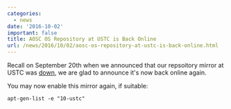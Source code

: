 ```yaml
---
categories:
  - news
date: '2016-10-02'
important: false
title: AOSC OS Repository at USTC is Back Online
url: /news/2016/10/02/aosc-os-repository-at-ustc-is-back-online.html
---
```



Recall on September 20th when we announced that our repsoitory mirror at USTC was [down](https://aosc.io/news/aosc-os-repository-mirror-at-ustc-is-down), we are glad to announce it's now back online again.

You may now enable this mirror again, if suitable:

    apt-gen-list -e "10-ustc"